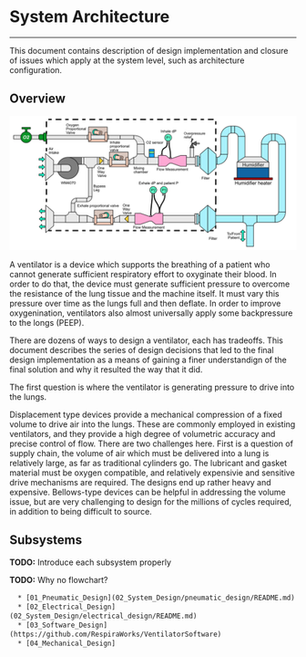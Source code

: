 # System Architecture

-------------

This document contains description of design implementation and closure of issues which
apply at the system level, such as architecture configuration.

## Overview

![Ventilator Design Overview](Ventilator_Design_Overview.png)

A ventilator is a device which supports the breathing of a patient who cannot generate sufficient respiratory effort to oxyginate their blood. In order to do that, the device must generate sufficient pressure to overcome the resistance of the lung tissue and the machine itself. It must vary this pressure over time as the lungs full and then deflate. In order to improve oxygenination, ventilators also almost universally apply some backpressure to the longs (PEEP). 

There are dozens of ways to design a ventilator, each has tradeoffs. This document describes the series of design decisions that led to the final design implementation as a means of gaining a finer understandign of the final solution and why it resulted the way that it did. 

The first question is where the ventilator is generating pressure to drive into the lungs. 

Displacement type devices provide a mechanical compression of a fixed volume to drive air into the lungs. These are commonly employed in existing ventilators, and they provide a high degree of volumetric accuracy and precise control of flow. There are two challenges here. First is a question of supply chain, the volume of air which must be delivered into a lung is relatively large, as far as traditional cylinders go. The lubricant and gasket material must be oxygen compatible, and relatively expensivie and sensitive drive mechanisms are required. The designs end up rather heavy and expensive. Bellows-type devices can be helpful in addressing the volume issue, but are very challenging to design for the millions of cycles required, in addition to being difficult to source. 

## Subsystems

**TODO:** Introduce each subsystem properly

**TODO:** Why no flowchart?

      * [01_Pneumatic_Design](02_System_Design/pneumatic_design/README.md)
      * [02_Electrical_Design](02_System_Design/electrical_design/README.md)
      * [03_Software_Design](https://github.com/RespiraWorks/VentilatorSoftware)
      * [04_Mechanical_Design]
